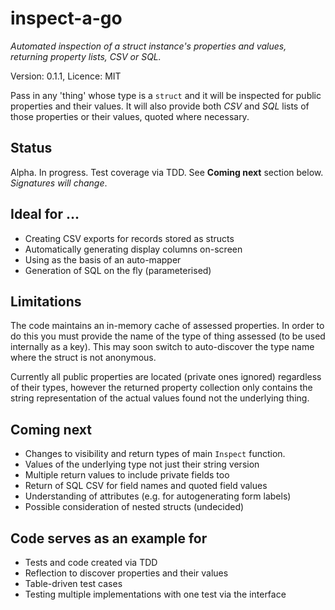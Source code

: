 # inspect-a-go

*Automated inspection of a struct instance's properties and values, returning property lists, CSV or SQL.*

Version: 0.1.1, Licence: MIT

Pass in any 'thing' whose type is a ```struct``` and it will be inspected for public properties and their values. It will also provide both *CSV* and *SQL* lists of those properties or their values, quoted where necessary.

## Status

Alpha. In progress. Test coverage via TDD. See **Coming next** section below. *Signatures will change*.

## Ideal for ...

* Creating CSV exports for records stored as structs
* Automatically generating display columns on-screen
* Using as the basis of an auto-mapper
* Generation of SQL on the fly (parameterised)

## Limitations

The code maintains an in-memory cache of assessed properties. In order to do this you must provide the name of the type of thing assessed (to be used internally as a key). This may soon switch to auto-discover the type name where the struct is not anonymous.

Currently all public properties are located (private ones ignored) regardless of their types, however the returned property collection only contains the string representation of the actual values found not the underlying thing.

## Coming next

* Changes to visibility and return types of main ```Inspect``` function.
* Values of the underlying type not just their string version
* Multiple return values to include private fields too
* Return of SQL CSV for field names and quoted field values
* Understanding of attributes (e.g. for autogenerating form labels)
* Possible consideration of nested structs (undecided)

## Code serves as an example for

* Tests and code created via TDD
* Reflection to discover properties and their values
* Table-driven test cases
* Testing multiple implementations with one test via the interface
